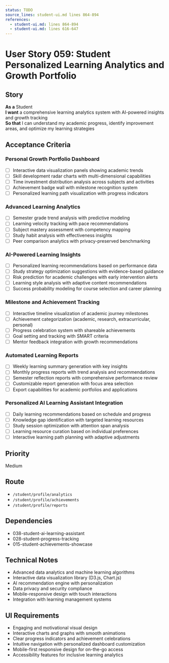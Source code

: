 ```yaml
---
status: TODO
source_lines: student-ui.md lines 864-894
references:
  - student-ui.md: lines 864-894
  - student-ui.md: lines 616-647
---
```


# User Story 059: Student Personalized Learning Analytics and Growth Portfolio

## Story
**As a** Student  
**I want** a comprehensive learning analytics system with AI-powered insights and growth tracking  
**So that** I can understand my academic progress, identify improvement areas, and optimize my learning strategies

## Acceptance Criteria

### Personal Growth Portfolio Dashboard
- [ ] Interactive data visualization panels showing academic trends
- [ ] Skill development radar charts with multi-dimensional capabilities
- [ ] Time investment distribution analysis across subjects and activities
- [ ] Achievement badge wall with milestone recognition system
- [ ] Personalized learning path visualization with progress indicators

### Advanced Learning Analytics
- [ ] Semester grade trend analysis with predictive modeling
- [ ] Learning velocity tracking with pace recommendations
- [ ] Subject mastery assessment with competency mapping
- [ ] Study habit analysis with effectiveness insights
- [ ] Peer comparison analytics with privacy-preserved benchmarking

### AI-Powered Learning Insights
- [ ] Personalized learning recommendations based on performance data
- [ ] Study strategy optimization suggestions with evidence-based guidance
- [ ] Risk prediction for academic challenges with early intervention alerts
- [ ] Learning style analysis with adaptive content recommendations
- [ ] Success probability modeling for course selection and career planning

### Milestone and Achievement Tracking
- [ ] Interactive timeline visualization of academic journey milestones
- [ ] Achievement categorization (academic, research, extracurricular, personal)
- [ ] Progress celebration system with shareable achievements
- [ ] Goal setting and tracking with SMART criteria
- [ ] Mentor feedback integration with growth recommendations

### Automated Learning Reports
- [ ] Weekly learning summary generation with key insights
- [ ] Monthly progress reports with trend analysis and recommendations
- [ ] Semester reflection reports with comprehensive performance review
- [ ] Customizable report generation with focus area selection
- [ ] Export capabilities for academic portfolios and applications

### Personalized AI Learning Assistant Integration
- [ ] Daily learning recommendations based on schedule and progress
- [ ] Knowledge gap identification with targeted learning resources
- [ ] Study session optimization with attention span analysis
- [ ] Learning resource curation based on individual preferences
- [ ] Interactive learning path planning with adaptive adjustments

## Priority
Medium

## Route
- `/student/profile/analytics`
- `/student/profile/achievements`
- `/student/profile/reports`

## Dependencies
- 038-student-ai-learning-assistant
- 028-student-progress-tracking
- 015-student-achievements-showcase

## Technical Notes
- Advanced data analytics and machine learning algorithms
- Interactive data visualization library (D3.js, Chart.js)
- AI recommendation engine with personalization
- Data privacy and security compliance
- Mobile-responsive design with touch interactions
- Integration with learning management systems

## UI Requirements
- Engaging and motivational visual design
- Interactive charts and graphs with smooth animations
- Clear progress indicators and achievement celebrations
- Intuitive navigation with personalized dashboard customization
- Mobile-first responsive design for on-the-go access
- Accessibility features for inclusive learning analytics